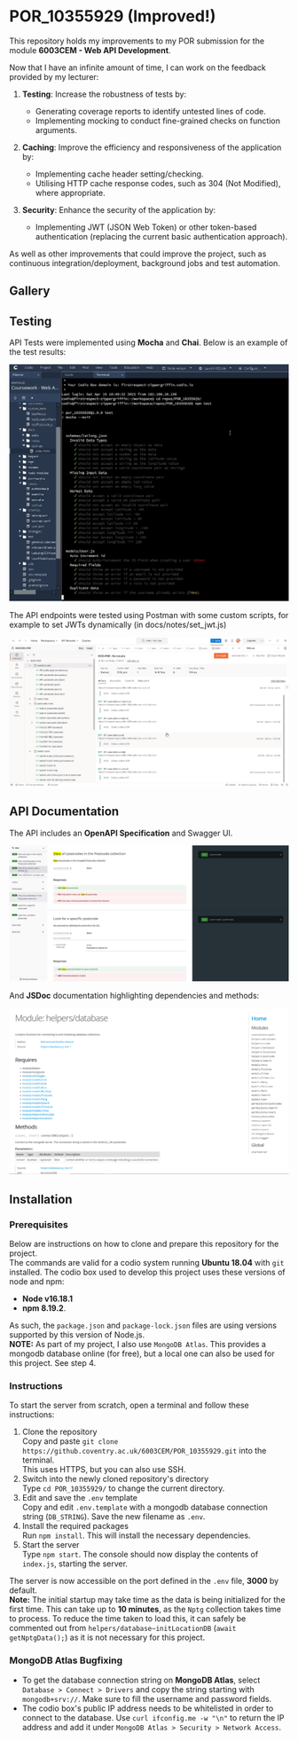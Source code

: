 # POR_10355929 (Improved!)
This repository holds my improvements to my POR submission for the module **6003CEM - Web API Development**.

Now that I have an infinite amount of time, I can work on the feedback provided by my lecturer:

1. **Testing**: Increase the robustness of tests by:
   - Generating coverage reports to identify untested lines of code.
   - Implementing mocking to conduct fine-grained checks on function arguments.

2. **Caching**: Improve the efficiency and responsiveness of the application by:
   - Implementing cache header setting/checking.
   - Utilising HTTP cache response codes, such as 304 (Not Modified), where appropriate.

3. **Security**: Enhance the security of the application by:
   - Implementing JWT (JSON Web Token) or other token-based authentication (replacing the current basic authentication approach).

As well as other improvements that could improve the project, such as continuous integration/deployment, background jobs and test automation.

## Gallery

## Testing
API Tests were implemented using **Mocha** and **Chai**. Below is an example of the test results:

![Mocha Test Results](./docs/images/6003cem_mocha.png)

The API endpoints were tested using Postman with some custom scripts, for example to set JWTs dynamically (in docs/notes/set_jwt.js)

![Postman Test Results](./docs/images/6003cem_postman.png)

## API Documentation
The API includes an **OpenAPI Specification** and Swagger UI.

![OpenAPI Documentation](./docs/images/6003cem_openapi_specification.png)

And **JSDoc** documentation highlighting dependencies and methods:

![JSDoc Documentation](./docs/images/6003cem_jsdoc.png)

## Installation

### Prerequisites
Below are instructions on how to clone and prepare this repository for the project.  
The commands are valid for a codio system running **Ubuntu 18.04** with `git` installed.
The codio box used to develop this project uses these versions of node and npm:  
- **Node v16.18.1**
- **npm 8.19.2**.   

As such, the `package.json` and `package-lock.json` files are using versions supported by this version of Node.js.  
**NOTE:** As part of my project, I also use `MongoDB Atlas`. This provides a mongodb database online (for free), but a local one can also be used for this project. See step 4.

### Instructions
To start the server from scratch, open a terminal and follow these instructions:
1. Clone the repository  
   Copy and paste `git clone https://github.coventry.ac.uk/6003CEM/POR_10355929.git` into the terminal.  
   This uses HTTPS, but you can also use SSH.
2. Switch into the newly cloned repository's directory  
   Type `cd POR_10355929/` to change the current directory.
3. Edit and save the `.env` template  
   Copy and edit `.env.template` with a mongodb database connection string (`DB_STRING`). Save the new filename as `.env`.
4. Install the required packages  
   Run `npm install`. This will install the necessary dependencies.
5. Start the server  
   Type `npm start`. The console should now display the contents of `index.js`, starting the server.

The server is now accessible on the port defined in the `.env` file, **3000** by default.  
**Note:** The initial startup may take time as the data is being initialized for the first time. This can take up to **10 minutes**, as the `Nptg` collection takes time to process. To reduce the time taken to load this, it can safely be commented out from `helpers/database~initLocationDB` (`await getNptgData();`) as it is not necessary for this project.


### MongoDB Atlas Bugfixing
- To get the database connection string on **MongoDB Atlas**, select `Database > Connect > Drivers` and copy the string starting with `mongodb+srv://`. Make sure to fill the username and password fields.
- The codio box's public IP address needs to be whitelisted in order to connect to the database. Use `curl ifconfig.me -w "\n"` to return the IP address and add it under `MongoDB Atlas > Security > Network Access`.


